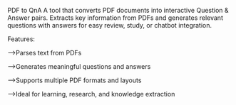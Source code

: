 PDF to QnA
A tool that converts PDF documents into interactive Question & Answer pairs. Extracts key information from PDFs and generates relevant questions with answers for easy review, study, or chatbot integration.

Features:

-->Parses text from PDFs

-->Generates meaningful questions and answers

-->Supports multiple PDF formats and layouts

-->Ideal for learning, research, and knowledge extraction

